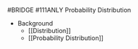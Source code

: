 #BRIDGE #111ANLY 
Probability Distribution

- Background
	- [[Distribution]]
	- [[Probability Distribution]]